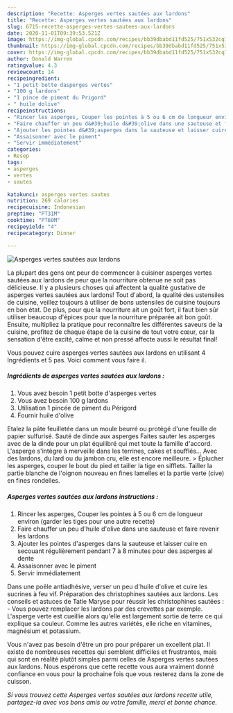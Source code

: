 ```yaml
---
description: "Recette: Asperges vertes sautées aux lardons"
title: "Recette: Asperges vertes sautées aux lardons"
slug: 6715-recette-asperges-vertes-sautees-aux-lardons
date: 2020-11-01T09:39:53.521Z
image: https://img-global.cpcdn.com/recipes/bb39dbabd11fd525/751x532cq70/asperges-vertes-sautees-aux-lardons-photo-principale-de-la-recette.jpg
thumbnail: https://img-global.cpcdn.com/recipes/bb39dbabd11fd525/751x532cq70/asperges-vertes-sautees-aux-lardons-photo-principale-de-la-recette.jpg
cover: https://img-global.cpcdn.com/recipes/bb39dbabd11fd525/751x532cq70/asperges-vertes-sautees-aux-lardons-photo-principale-de-la-recette.jpg
author: Donald Warren
ratingvalue: 4.3
reviewcount: 14
recipeingredient:
- "1 petit botte dasperges vertes"
- "100 g lardons"
- "1 pince de piment du Prigord"
- " huile dolive"
recipeinstructions:
- "Rincer les asperges, Couper les pointes à 5 ou 6 cm de longueur environ (garder les tiges pour une autre recette)"
- "Faire chauffer un peu d&#39;huile d&#39;olive dans une sauteuse et faire revenir les lardons"
- "Ajouter les pointes d&#39;asperges dans la sauteuse et laisser cuire en secouant régulièrement pendant 7 à 8 minutes pour des asperges al dente"
- "Assaisonner avec le piment"
- "Servir immédiatement"
categories:
- Resep
tags:
- asperges
- vertes
- sautes

katakunci: asperges vertes sautes 
nutrition: 269 calories
recipecuisine: Indonesian
preptime: "PT31M"
cooktime: "PT60M"
recipeyield: "4"
recipecategory: Dinner

---
```



![Asperges vertes sautées aux lardons](https://img-global.cpcdn.com/recipes/bb39dbabd11fd525/751x532cq70/asperges-vertes-sautees-aux-lardons-photo-principale-de-la-recette.jpg)

La plupart des gens ont peur de commencer à cuisiner asperges vertes sautées aux lardons de peur que la nourriture obtenue ne soit pas délicieuse. Il y a plusieurs choses qui affectent la qualité gustative de asperges vertes sautées aux lardons! Tout d'abord, la qualité des ustensiles de cuisine, veillez toujours à utiliser de bons ustensiles de cuisine toujours en bon état. De plus, pour que la nourriture ait un goût fort, il faut bien sûr utiliser beaucoup d'épices pour que la nourriture préparée ait bon goût. Ensuite, multipliez la pratique pour reconnaître les différentes saveurs de la cuisine, profitez de chaque étape de la cuisine de tout votre cœur, car la sensation d'être excité, calme et non pressé affecte aussi le résultat final!

<!--inarticleads1-->

Vous pouvez cuire asperges vertes sautées aux lardons en utilisant 4 Ingrédients et 5 pas. Voici comment vous faire il.

##### Ingrédients de asperges vertes sautées aux lardons :

1. Vous avez besoin 1 petit botte d&#39;asperges vertes
1. Vous avez besoin 100 g lardons
1. Utilisation 1 pincée de piment du Périgord
1. Fournir  huile d&#39;olive


Etalez la pâte feuilletée dans un moule beurré ou protégé d&#39;une feuille de papier sulfurisé. Sauté de dinde aux asperges Faites sauter les asperges avec de la dinde pour un plat équilibré qui met toute la famille d&#39;accord. L&#39;asperge s&#39;intègre à merveille dans les terrines, cakes et soufflés… Avec des lardons, du lard ou du jambon cru, elle est encore meilleure. &gt; Éplucher les asperges, couper le bout du pied et tailler la tige en sifflets. Tailler la partie blanche de l&#39;oignon nouveau en fines lamelles et la partie verte (cive) en fines rondelles. 

<!--inarticleads2-->

##### Asperges vertes sautées aux lardons instructions :

1. Rincer les asperges, Couper les pointes à 5 ou 6 cm de longueur environ (garder les tiges pour une autre recette)
1. Faire chauffer un peu d&#39;huile d&#39;olive dans une sauteuse et faire revenir les lardons
1. Ajouter les pointes d&#39;asperges dans la sauteuse et laisser cuire en secouant régulièrement pendant 7 à 8 minutes pour des asperges al dente
1. Assaisonner avec le piment
1. Servir immédiatement


Dans une poêle antiadhésive, verser un peu d&#39;huile d&#39;olive et cuire les sucrines à feu vif. Préparation des christophines sautées aux lardons. Les conseils et astuces de Tatie Maryse pour réussir les christophines sautées : - Vous pouvez remplacer les lardons par des crevettes par exemple. L&#39;asperge verte est cueillie alors qu&#39;elle est largement sortie de terre ce qui explique sa couleur. Comme les autres variétés, elle riche en vitamines, magnésium et potassium. 

<!--inarticleads1-->

<p>
Vous n'avez pas besoin d'être un pro pour préparer un excellent plat. Il existe de nombreuses recettes qui semblent difficiles et frustrantes, mais qui sont en réalité plutôt simples parmi celles de Asperges vertes sautées aux lardons. Nous espérons que cette recette vous aura vraiment donné confiance en vous pour la prochaine fois que vous resterez dans la zone de cuisson.
</p>

<p>
<i>Si vous trouvez cette Asperges vertes sautées aux lardons recette utile, partagez-la avec vos bons amis ou votre famille, merci et bonne chance.</i>
</p>
